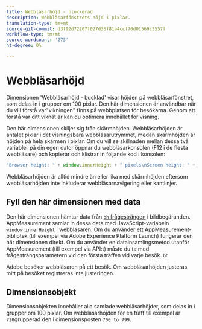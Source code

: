 ```yaml
---
title: Webbläsarhöjd - blockerad
description: Webbläsarfönstrets höjd i pixlar.
translation-type: tm+mt
source-git-commit: d3f92d72207f027d35f81a4ccf70d01569c3557f
workflow-type: tm+mt
source-wordcount: '273'
ht-degree: 0%

---
```



# Webbläsarhöjd

Dimensionen &#39;Webbläsarhöjd - bucklad&#39; visar höjden på webbläsarfönstret, som delas in i grupper om 100 pixlar. Den här dimensionen är användbar när du vill förstå var&quot;vikningen&quot; finns på webbplatsen för besökarna. Genom att förstå var ditt viknät är kan du optimera innehållet för visning.

Den här dimensionen skiljer sig från skärmhöjden. Webbläsarhöjden är antalet pixlar i det visningsbara webbläsarutrymmet, medan skärmhöjden är höjden på hela skärmen i pixlar. Om du vill se skillnaden mellan dessa två variabler på din egen dator öppnar du webbläsarkonsolen (F12 i de flesta webbläsare) och kopierar och klistrar in följande kod i konsolen:

```javascript
"Browser height: " + window.innerHeight + " pixels\nScreen height: " + screen.height + " pixels";
```

Webbläsarhöjden är alltid mindre än eller lika med skärmhöjden eftersom webbläsarhöjden inte inkluderar webbläsarnavigering eller kantlinjer.

## Fyll den här dimensionen med data

Den här dimensionen hämtar data från [`bh` frågesträngen](/help/implement/validate/query-parameters.md) i bildbegäranden. AppMeasurement samlar in dessa data med JavaScript-variabeln `window.innerHeight` i webbläsaren. Om du använder ett AppMeasurement-bibliotek (till exempel via Adobe Experience Platform Launch) fungerar den här dimensionen direkt. Om du använder en datainsamlingsmetod utanför AppMeasurement (till exempel via API:t) måste du ta med frågesträngsparametern vid den första träffen vid varje besök. `bh`

Adobe besöker webbläsaren på ett besök. Om webbläsarhöjden justeras mitt på besöket registreras inte justeringen.

## Dimensionsobjekt

Dimensionsobjekten innehåller alla samlade webbläsarhöjder, som delas in i grupper om 100 pixlar. Om webbläsarhöjden för en träff till exempel är `720`grupperad den i dimensionsposten `700 to 799`.
